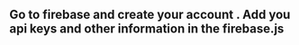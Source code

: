 ## Go to firebase and create your account . Add you api keys and other information in the firebase.js
